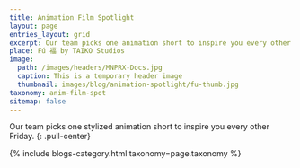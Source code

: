 ```yaml
---
title: Animation Film Spotlight
layout: page
entries_layout: grid
excerpt: Our team picks one animation short to inspire you every other Friday
place: Fú 福 by TAIKO Studios
image:
  path: /images/headers/MNPRX-Docs.jpg
  caption: This is a temporary header image
  thumbnail: images/blog/animation-spotlight/fu-thumb.jpg
taxonomy: anim-film-spot
sitemap: false
---
```


Our team picks one stylized animation short to inspire you every other Friday.
{: .pull-center}

<div class="entries-{{ page.entries_layout | default: 'list' }}">
    {% include blogs-category.html taxonomy=page.taxonomy %}
</div>
